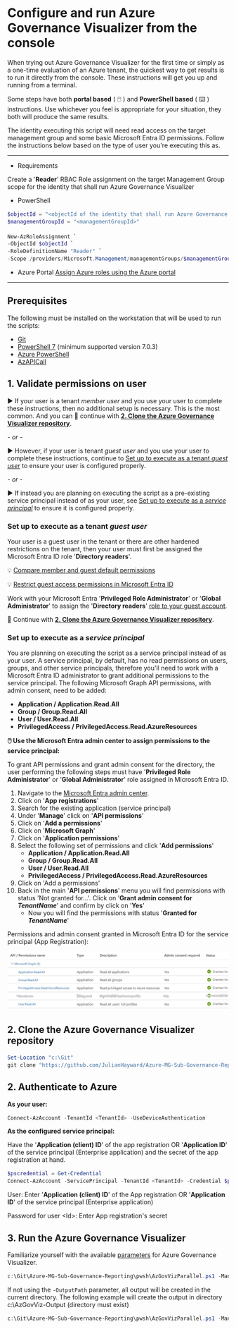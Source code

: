 
# Configure and run Azure Governance Visualizer from the console

When trying out Azure Governance Visualizer for the first time or simply as a one-time evaluation of an Azure tenant, the quickest way to get results is to run it directly from the console. These instructions will get you up and running from a terminal.

Some steps have both **portal based** ( :computer_mouse: ) and **PowerShell based** ( :keyboard: ) instructions. Use whichever you feel is appropriate for your situation, they both will produce the same results.

The identity executing this script will need read access on the target management group and some basic Microsoft Entra ID permissions. Follow the instructions below based on the type of user you're executing this as.

----

- Requirements
  
Create a '**Reader**' RBAC Role assignment on the target Management Group scope for the identity that shall run Azure Governance Visualizer

- PowerShell

```powershell
$objectId = "<objectId of the identity that shall run Azure Governance Visualizer>"
$managementGroupId = "<managementGroupId>"

New-AzRoleAssignment `
-ObjectId $objectId `
-RoleDefinitionName "Reader" `
-Scope /providers/Microsoft.Management/managementGroups/$managementGroupId
```

- Azure Portal
[Assign Azure roles using the Azure portal](https://docs.microsoft.com/en-us/azure/role-based-access-control/role-assignments-portal)

---

## Prerequisites

The following must be installed on the workstation that will be used to run the scripts:

- [Git](https://git-scm.com/downloads)
- [PowerShell 7](https://github.com/PowerShell/PowerShell#get-powershell) (minimum supported version 7.0.3)
- [Azure PowerShell](https://learn.microsoft.com/powershell/azure/install-azure-powershell)
- [AzAPICall](https://github.com/JulianHayward/AzAPICall#get--set-azapicall-powershell-module)

## 1. Validate permissions on user

:arrow_forward: If your user is a tenant _member user_ and you use your user to complete these instructions, then no additional setup is necessary. This is the most common. And you can :arrow_down_small: continue with [**2. Clone the Azure Governance Visualizer repository**](#2-clone-the-azure-governance-visualizer-repository).

_- or -_

:arrow_forward: However, if your user is tenant _guest user_ and you use your user to complete these instructions, continue to [Set up to execute as a tenant _guest user_](#set-up-to-execute-as-a-tenant-guest-user) to ensure your user is configured properly.

_- or -_

:arrow_forward: If instead you are planning on executing the script as a pre-existing service principal instead of as your user, see [Set up to execute as a _service principal_](#set-up-to-execute-as-a-service-principal) to ensure it is configured properly.

### Set up to execute as a tenant _guest user_

Your user is a guest user in the tenant or there are other hardened restrictions on the tenant, then your user must first be assigned the Microsoft Entra ID role '**Directory readers**'.

:bulb: [Compare member and guest default permissions](https://learn.microsoft.com/entra/fundamentals/users-default-permissions#compare-member-and-guest-default-permissions)

:bulb: [Restrict guest access permissions in Microsoft Entra ID](https://docs.microsoft.com/azure/active-directory/enterprise-users/users-restrict-guest-permissions)

Work with your Microsoft Entra '**Privileged Role Administrator**' or '**Global Administrator**' to assign the '**Directory readers**' [role to your guest account](https://learn.microsoft.com/entra/identity/role-based-access-control/manage-roles-portal).

:arrow_down_small: Continue with [**2. Clone the Azure Governance Visualizer repository**](#2-clone-the-azure-governance-visualizer-repository).

### Set up to execute as a _service principal_

You are planning on executing the script as a service principal instead of as your user. A service principal, by default, has no read permissions on users, groups, and other service principals, therefore you'll need to work with a Microsoft Entra ID administrator to grant additional permissions to the service principal. The following Microsoft Graph API permissions, with admin consent, need to be added:

- **Application / Application.Read.All**
- **Group / Group.Read.All**
- **User / User.Read.All**
- **PrivilegedAccess / PrivilegedAccess.Read.AzureResources**

**:computer_mouse: Use the Microsoft Entra admin center to assign permissions to the service principal:**

To grant API permissions and grant admin consent for the directory, the user performing the following steps must have '**Privileged Role Administrator**' or '**Global Administrator**' role assigned in Microsoft Entra ID.

1. Navigate to the [Microsoft Entra admin center](https://entra.microsoft.com/).
1. Click on '**App registrations**'
1. Search for the existing application (service principal)
1. Under '**Manage**' click on '**API permissions**'
1. Click on '**Add a permissions**'
1. Click on '**Microsoft Graph**'
1. Click on '**Application permissions**'
1. Select the following set of permissions and click '**Add permissions**'
   - **Application / Application.Read.All**
   - **Group / Group.Read.All**
   - **User / User.Read.All**
   - **PrivilegedAccess / PrivilegedAccess.Read.AzureResources**
1. Click on 'Add a permissions'
1. Back in the main '**API permissions**' menu you will find permissions with status 'Not granted for...'. Click on '**Grant admin consent for _TenantName_**' and confirm by click on '**Yes**'
   - Now you will find the permissions with status '**Granted for _TenantName_**'

Permissions and admin consent granted in Microsoft Entra ID for the service principal (App Registration):

![Permissions in Microsoft Entra ID](../img/aadpermissionsportal_4.jpg)

## 2. Clone the Azure Governance Visualizer repository

```powershell
Set-Location "c:\Git"
git clone "https://github.com/JulianHayward/Azure-MG-Sub-Governance-Reporting.git"
```

## 2. Authenticate to Azure

**As your user:**

```powershell
Connect-AzAccount -TenantId <TenantId> -UseDeviceAuthentication
```

**As the configured service principal:**

Have the '**Application (client) ID**' of the app registration OR '**Application ID**' of the service principal (Enterprise application) and the secret of the app registration at hand.

```powershell
$pscredential = Get-Credential
Connect-AzAccount -ServicePrincipal -TenantId <TenantId> -Credential $pscredential
```

User: Enter '**Application (client) ID**' of the App registration OR '**Application ID**' of the service principal (Enterprise application)

Password for user \<Id\>: Enter App registration's secret

## 3. Run the Azure Governance Visualizer

Familiarize yourself with the available [parameters](../README.md#parameters) for Azure Governance Visualizer.

```powershell
c:\Git\Azure-MG-Sub-Governance-Reporting\pwsh\AzGovVizParallel.ps1 -ManagementGroupId <target Management Group Id>
```

If not using the `-OutputPath` parameter, all output will be created in the current directory. The following example will create the output in directory c:\AzGovViz-Output (directory must exist)

```powershell
c:\Git\Azure-MG-Sub-Governance-Reporting\pwsh\AzGovVizParallel.ps1 -ManagementGroupId <target Management Group Id> -OutputPath "c:\AzGovViz-Output"
```
